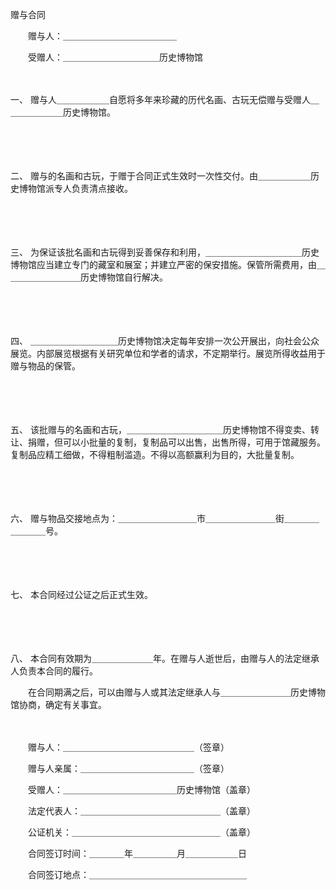 



赠与合同



 

　　赠与人：＿＿＿＿＿＿＿＿＿＿＿＿＿

　　受赠人：＿＿＿＿＿＿＿＿＿＿＿历史博物馆

　　

一、
赠与人＿＿＿＿＿＿自愿将多年来珍藏的历代名画、古玩无偿赠与受赠人＿＿＿＿＿＿＿历史博物馆。

　　

　　

二、
赠与的名画和古玩，于赠于合同正式生效时一次性交付。由＿＿＿＿＿＿历史博物馆派专人负责清点接收。

　　

　　

三、
为保证该批名画和古玩得到妥善保存和利用，＿＿＿＿＿＿＿＿＿＿＿历史博物馆应当建立专门的藏室和展室；并建立严密的保安措施。保管所需费用，由＿＿＿＿＿＿＿＿＿历史博物馆自行解决。

　　

　　

四、
＿＿＿＿＿＿＿＿＿＿历史博物馆决定每年安排一次公开展出，向社会公众展览。内部展览根据有关研究单位和学者的请求，不定期举行。展览所得收益用于赠与物品的保管。

　　

　　

五、
该批赠与的名画和古玩，＿＿＿＿＿＿＿＿＿＿＿历史博物馆不得变卖、转让、捐赠，但可以小批量的复制，复制品可以出售，出售所得，可用于馆藏服务。复制品应精工细做，不得粗制滥造。不得以高额赢利为目的，大批量复制。

　　

　　

六、
赠与物品交接地点为：＿＿＿＿＿＿＿＿＿市＿＿＿＿＿＿＿＿街＿＿＿＿＿＿＿＿号。

　　

　　

七、
本合同经过公证之后正式生效。

　　

　　

八、
本合同有效期为＿＿＿＿＿＿＿年。在赠与人逝世后，由赠与人的法定继承人负责本合同的履行。

　　在合同期满之后，可以由赠与人或其法定继承人与＿＿＿＿＿＿＿＿历史博物馆协商，确定有关事宜。　　

　　

　　赠与人：＿＿＿＿＿＿＿＿＿＿＿＿＿＿＿（签章）

　　赠与人亲属：＿＿＿＿＿＿＿＿＿＿＿＿＿（签章）　　

　　受赠人：＿＿＿＿＿＿＿＿＿＿＿＿＿历史博物馆（盖章）

　　法定代表人：＿＿＿＿＿＿＿＿＿＿＿＿＿＿＿＿（盖章）　　

　　公证机关：＿＿＿＿＿＿＿＿＿＿＿＿＿＿＿＿＿（盖章）　　

　　合同签订时间：＿＿＿＿年＿＿＿＿＿月＿＿＿＿＿＿日

　　合同签订地点：＿＿＿＿＿＿＿＿＿＿＿＿＿＿＿＿＿＿